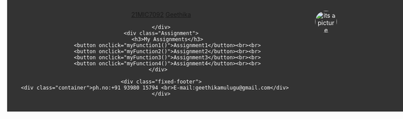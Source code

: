 # myassignments

<!DOCTYPE html>
<html lang="en">
<head>
<meta charset="utf-8">
<style>
    body{        
    padding-top: 60px;
    padding-bottom: 40px;
    margin: 0;
}
.container{
    width: 80%;
    padding-top: 5px;
}
.fixed-header, .fixed-footer{
    width: 100%;
    position: fixed;        
    background: #333;
    padding-top: 20px;
    padding-bottom: 20px;
    color: #fff;
}
.fixed-header{
    top: 0;
    text-align: center;

}
.fixed-footer{
    bottom: 0;
    text-align: left;
    padding-left: 50px;
}   
nav a{
    color: #fff;
    text-decoration: none;
    padding: 7px 25px;
    display: inline-block;
}
.Assignment{
    text-align: center;
    padding-top: 200px;
}
button{
    background-color: rgb(155, 149, 149);
    padding: 10px;
}
.pfp{
    width: 50px;
            height: 50px;
            border-radius: 50%; 
            margin-right: 10px;
            float: right;
}
</style>
<title>My Assignment</title>
</head>
<body>
    <div class="fixed-header">
        <div class="container">
            <nav>
                <a href="#">21MIC7092</a>
                <a href="#">Geethika</a>
                <img src="Default.jpg" alt="its a picture" class="pfp">
            </nav>
        </div>
       
    </div>
    <div class="Assignment">
        <h3>My Assignments</h3>
    	<button onclick="myFunction1()">Assignment1</button><br><br>
        <button onclick="myFunction2()">Assignment2</button><br><br>
        <button onclick="myFunction3()">Assignment3</button><br><br>
        <button onclick="myFunction4()">Assignment4</button><br><br>
    </div>  
    
    <div class="fixed-footer">
        <div class="container">ph.no:+91 93980 15794 <br>E-mail:geethikamulugu@gmail.com</div>        
    </div>
</body>
<script>
    function myFunction1(){
        location.href = "https://www.google.com/"
    }
    function myFunction2(){
        location.href = "https://www.youtube.com/"
    }
    function myFunction3(){
        location.href = "https://www.instagram.com/"
    }
    function myFunction4(){
        location.href = "https://www.twitter.com/"
    }
</script>
</html>
